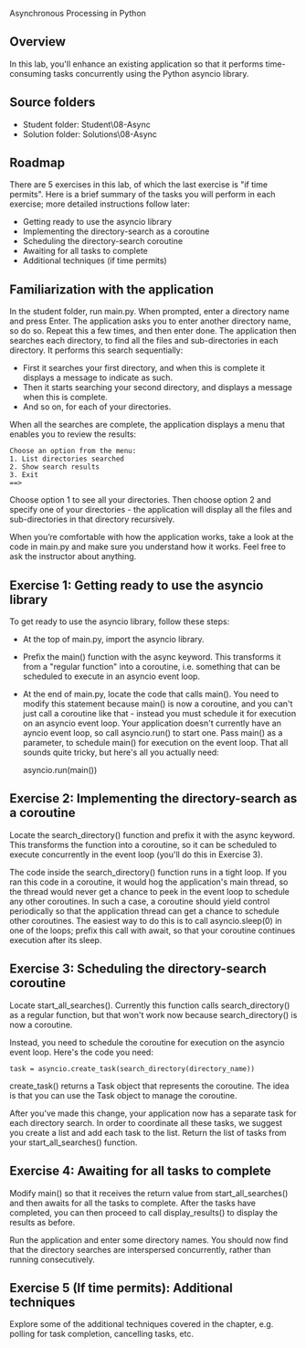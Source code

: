 Asynchronous Processing in Python

## Overview

In this lab, you'll enhance an existing application so that it performs time-consuming tasks concurrently using the
Python asyncio library.

## Source folders

- Student folder:  Student\08-Async
- Solution folder: Solutions\08-Async

## Roadmap

There are 5 exercises in this lab, of which the last exercise is "if time permits". Here is a brief summary of the tasks
you will perform in each exercise; more detailed instructions follow later:

- Getting ready to use the asyncio library
- Implementing the directory-search as a coroutine
- Scheduling the directory-search coroutine
- Awaiting for all tasks to complete
- Additional techniques (if time permits)

## Familiarization with the application

In the student folder, run main.py. When prompted, enter a directory name and press Enter. The application asks you to
enter another directory name, so do so. Repeat this a few times, and then enter done. The application then searches each
directory, to find all the files and sub-directories in each directory. It performs this search sequentially:

- First it searches your first directory, and when this is complete it displays a message to indicate as such.
- Then it starts searching your second directory, and displays a message when this is complete.
- And so on, for each of your directories.

When all the searches are complete, the application displays a menu that enables you to review the results:

```
Choose an option from the menu:
1. List directories searched
2. Show search results
3. Exit
==>
```

Choose option 1 to see all your directories. Then choose option 2 and specify one of your directories - the application
will display all the files and sub-directories in that directory recursively.

When you’re comfortable with how the application works, take a look at the code in main.py and make sure you understand
how it works. Feel free to ask the instructor about anything.

## Exercise 1:  Getting ready to use the asyncio library

To get ready to use the asyncio library, follow these steps:

- At the top of main.py, import the asyncio library.
- Prefix the main() function with the async keyword. This transforms it from a "regular function" into a coroutine, i.e.
  something that can be scheduled to execute in an asyncio event loop.
- At the end of main.py, locate the code that calls main(). You need to modify this statement because main() is now a
  coroutine, and you can't just call a coroutine like that - instead you must schedule it for execution on an asyncio
  event loop. Your application doesn't currently have an ayncio event loop, so call asyncio.run() to start one. Pass
  main() as a parameter, to schedule main() for execution on the event loop. That all sounds quite tricky, but here's
  all you actually need:

  asyncio.run(main())

## Exercise 2:  Implementing the directory-search as a coroutine

Locate the search_directory() function and prefix it with the async keyword. This transforms the function into a
coroutine, so it can be scheduled to execute concurrently in the event loop (you'll do this in Exercise 3).

The code inside the search_directory() function runs in a tight loop. If you ran this code in a coroutine, it would hog
the application's main thread, so the thread would never get a chance to peek in the event loop to schedule any other
coroutines. In such a case, a coroutine should yield control periodically so that the application thread can get a
chance to schedule other coroutines. The easiest way to do this is to call asyncio.sleep(0) in one of the loops; prefix
this call with await, so that your coroutine continues execution after its sleep.

## Exercise 3:  Scheduling the directory-search coroutine

Locate start_all_searches(). Currently this function calls search_directory() as a regular function, but that won't work
now because search_directory() is now a coroutine.

Instead, you need to schedule the coroutine for execution on the asyncio event loop. Here's the code you need:

    task = asyncio.create_task(search_directory(directory_name))

create_task() returns a Task object that represents the coroutine. The idea is that you can use the Task object to
manage the coroutine.

After you've made this change, your application now has a separate task for each directory search. In order to
coordinate all these tasks, we suggest you create a list and add each task to the list. Return the list of tasks from
your start_all_searches() function.

## Exercise 4:  Awaiting for all tasks to complete

Modify main() so that it receives the return value from start_all_searches() and then awaits for all the tasks to
complete. After the tasks have completed, you can then proceed to call display_results() to display the results as
before.

Run the application and enter some directory names. You should now find that the directory searches are interspersed
concurrently, rather than running consecutively.

## Exercise 5 (If time permits):  Additional techniques

Explore some of the additional techniques covered in the chapter, e.g. polling for task completion, cancelling tasks,
etc.  
